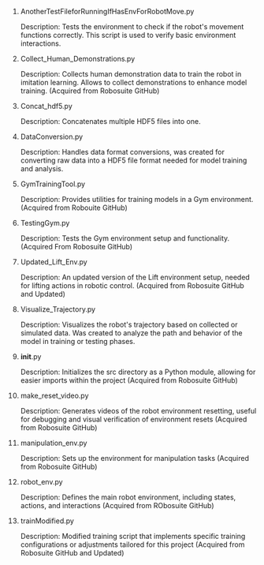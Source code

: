 1. AnotherTestFileforRunningIfHasEnvForRobotMove.py

    Description: Tests the environment to check if the robot's movement functions correctly. This script is used to verify basic environment interactions.

2. Collect_Human_Demonstrations.py

    Description: Collects human demonstration data to train the robot in imitation learning. Allows to collect demonstrations to enhance model training. (Acquired from Robosuite GitHub)

3. Concat_hdf5.py

    Description: Concatenates multiple HDF5 files into one. 

4. DataConversion.py

    Description: Handles data format conversions, was created for converting raw data into a HDF5 file format needed for model training and analysis.

5. GymTrainingTool.py

    Description: Provides utilities for training models in a Gym environment. (Acquired from Robouite GitHub)

6. TestingGym.py

    Description: Tests the Gym environment setup and functionality. (Acquired From Robosuite GitHub)

7. Updated_Lift_Env.py

    Description: An updated version of the Lift environment setup, needed for lifting actions in robotic control. (Acquired from Robosuite GitHub and Updated)

8. Visualize_Trajectory.py

    Description: Visualizes the robot's trajectory based on collected or simulated data. Was created to analyze the path and behavior of the model in training or testing phases.

9. __init__.py

    Description: Initializes the src directory as a Python module, allowing for easier imports within the project (Acquired from Robosuite GitHub)

10. make_reset_video.py

    Description: Generates videos of the robot environment resetting, useful for debugging and visual verification of environment resets (Acquired from Robosuite GitHub)

11. manipulation_env.py

    Description: Sets up the environment for manipulation tasks (Acquired from Robosuite GitHub)
12. robot_env.py

    Description: Defines the main robot environment, including states, actions, and interactions (Acquired from RObosuite GitHub)

13. trainModified.py

    Description: Modified training script that implements specific training configurations or adjustments tailored for this project (Acquired from Robosuite GitHub and Updated)

